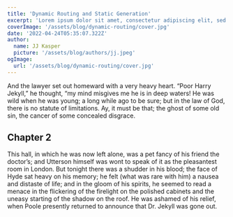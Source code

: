 ```yaml
---
title: 'Dynamic Routing and Static Generation'
excerpt: 'Lorem ipsum dolor sit amet, consectetur adipiscing elit, sed do eiusmod tempor incididunt ut labore et dolore magna aliqua. Praesent elementum facilisis leo vel fringilla est ullamcorper eget. At imperdiet dui accumsan sit amet nulla facilities morbi tempus.'
coverImage: '/assets/blog/dynamic-routing/cover.jpg'
date: '2022-04-24T05:35:07.322Z'
author:
  name: JJ Kasper
  picture: '/assets/blog/authors/jj.jpeg'
ogImage:
  url: '/assets/blog/dynamic-routing/cover.jpg'
---
```


And the lawyer set out homeward with a very heavy heart. “Poor Harry Jekyll,” he thought, “my mind misgives me he is in deep waters! He was wild when he was young; a long while ago to be sure; but in the law of God, there is no statute of limitations. Ay, it must be that; the ghost of some old sin, the cancer of some concealed disgrace.

## Chapter 2

This hall, in which he was now left alone, was a pet fancy of his friend the doctor’s; and Utterson himself was wont to speak of it as the pleasantest room in London. But tonight there was a shudder in his blood; the face of Hyde sat heavy on his memory; he felt (what was rare with him) a nausea and distaste of life; and in the gloom of his spirits, he seemed to read a menace in the flickering of the firelight on the polished cabinets and the uneasy starting of the shadow on the roof. He was ashamed of his relief, when Poole presently returned to announce that Dr. Jekyll was gone out.
